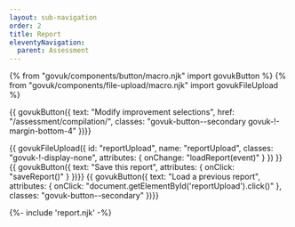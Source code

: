 ```yaml
---
layout: sub-navigation
order: 2
title: Report
eleventyNavigation:
  parent: Assessment
---
```


{% from "govuk/components/button/macro.njk" import govukButton %}
{% from "govuk/components/file-upload/macro.njk" import govukFileUpload %}

<!-- T024: Filter indicators and modify selections button -->
<div id="filter-banner"></div>
<div id="summary-table"></div>

{{ govukButton({
  text: "Modify improvement selections",
  href: "/assessment/compilation/",
  classes: "govuk-button--secondary govuk-!-margin-bottom-4"
})}}

<div id="report-goes-here"></div>
<style>
  :root {
    --foreground-lightness: 0%;
    --foreground-o-25: hsl(0deg 0% var(--foreground-lightness)/25%);
    --foreground-o-10: hsl(0deg 0% var(--foreground-lightness)/10%);
    --chaarts-purple: rgba(29,112,184,0.5);
    --to-radians: 0.01745329251;
    --scale: 1;
    --step: 0.3;
  }
  main .app-prose-scope>h2.govuk-heading-l, main .app-prose-scope>h3.govuk-heading-m {
    display: none;
  }
  #report_radar:hover {
  --chaarts-purple: rgba(29,112,184,0.9);
  }
  .chaarts[class*=radar] span {
  transition: background 1s;
  }

</style>

{{ govukFileUpload({
  id: "reportUpload",
  name: "reportUpload",
  classes: "govuk-!-display-none",
  attributes: {
    onChange: "loadReport(event)"
  }
}) }}
{{ govukButton({
  text: "Save this report",
  attributes: {
    onClick: "saveReport()"
  }
})}}
{{ govukButton({
  text: "Load a previous report",
  attributes: {
    onClick: "document.getElementById('reportUpload').click()"
  },
  classes: "govuk-button--secondary"
})}}

{%- include 'report.njk' -%}

<script src="/{{"assets/cmm_report.js" | htmlBaseUrl}}"></script>
<link rel="stylesheet" href="/{{"assets/chaarts.min.css" | htmlBaseUrl}}"/>
